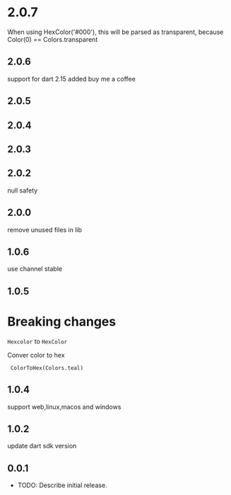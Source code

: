 # 2.0.7
When using HexColor('#000'), this will be parsed as transparent, because Color(0) == Colors.transparent

## 2.0.6
support for dart 2.15
added buy me a coffee
## 2.0.5


## 2.0.4

## 2.0.3

## 2.0.2
null safety

## 2.0.0
remove unused files in lib

## 1.0.6

use channel stable

## 1.0.5
# Breaking changes 
```Hexcolor``` to ```HexColor```

Conver color to hex

``` ColorToHex(Colors.teal)```

## 1.0.4

support web,linux,macos and windows

## 1.0.2 
update dart sdk version

## 0.0.1

* TODO: Describe initial release.
